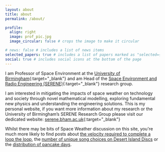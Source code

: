 ```yaml
---
layout: about
title: about
permalink: /about/

profile:
  align: right
  image: prof_pic.jpg
  image_circular: false # crops the image to make it circular

# news: false # includes a list of news items
selected_papers: true # includes a list of papers marked as "selected={true}"
social: true # includes social icons at the bottom of the page
---
```


I am Professor of Space Environment at the [University of Birmingham](https://birmingham.ac.uk){:target="\_blank"} and am Head of the [Space Environment and Radio Engineering (SERENE)](https://spaceweather.bham.ac.uk){:target="\_blank"} research group.

I am interested in mitigating the impacts of space weather on technology and society through novel mathematical modelling, exploring fundamental new physics and understanding the engineering solutions. This is my personal website, if you want more information about my research or the University of Birmingham’s SERENE Research Group please visit our dedicated website: [serene.bham.ac.uk](https://serene.bham.ac.uk){:target="\_blank"}

Whilst there may be bits of Space Weather discussion on this site, you're much more likely to find posts about [the velocity required to complete a loop the loop](https://seanelvidge.github.io/blog/2013/loop-the-loop/), the [number of unique song choices on Desert Island Discs](https://seanelvidge.github.io/blog/2017/Unique_DID/) or the [distribution of pancake days](https://seanelvidge.github.io/blog/2017/Distr_Pancake_Day/).
